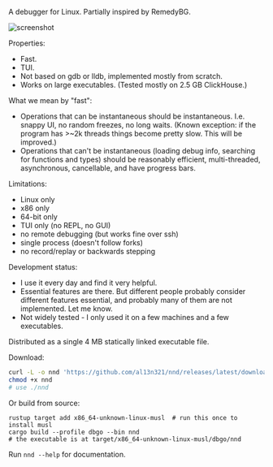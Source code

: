 A debugger for Linux. Partially inspired by RemedyBG.

![screenshot](https://github.com/user-attachments/assets/e0b03f1e-c1d1-4e38-a992-2ace7321bb75)

Properties:
 * Fast.
 * TUI.
 * Not based on gdb or lldb, implemented mostly from scratch.
 * Works on large executables. (Tested mostly on 2.5 GB ClickHouse.)

What we mean by "fast":
 * Operations that can be instantaneous should be instantaneous. I.e. snappy UI, no random freezes, no long waits.
   (Known exception: if the program has >~2k threads things become pretty slow. This will be improved.)
 * Operations that can't be instantaneous (loading debug info, searching for functions and types) should be reasonably efficient, multi-threaded, asynchronous, cancellable, and have progress bars.

Limitations:
 * Linux only
 * x86 only
 * 64-bit only
 * TUI only (no REPL, no GUI)
 * no remote debugging (but works fine over ssh)
 * single process (doesn't follow forks)
 * no record/replay or backwards stepping

Development status:
 * I use it every day and find it very helpful.
 * Essential features are there. But different people probably consider different features essential, and probably many of them are not implemented. Let me know.
 * Not widely tested - I only used it on a few machines and a few executables.

Distributed as a single 4 MB statically linked executable file.

Download:
```bash
curl -L -o nnd 'https://github.com/al13n321/nnd/releases/latest/download/nnd'
chmod +x nnd
# use ./nnd
```

Or build from source:
```
rustup target add x86_64-unknown-linux-musl  # run this once to install musl
cargo build --profile dbgo --bin nnd
# the executable is at target/x86_64-unknown-linux-musl/dbgo/nnd
```

Run `nnd --help` for documentation.
